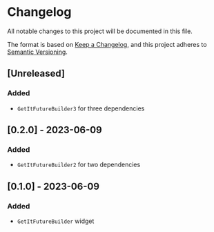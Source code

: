 # Changelog

All notable changes to this project will be documented in this file.

The format is based on [Keep a Changelog],
and this project adheres to [Semantic Versioning].

## [Unreleased]

### Added
 - `GetItFutureBuilder3` for three dependencies

## [0.2.0] - 2023-06-09

### Added

 - `GetItFutureBuilder2` for two dependencies

## [0.1.0] - 2023-06-09

### Added

- `GetItFutureBuilder` widget

<!-- Links -->
[keep a changelog]: https://keepachangelog.com/en/1.0.0/
[semantic versioning]: https://semver.org/spec/v2.0.0.html
